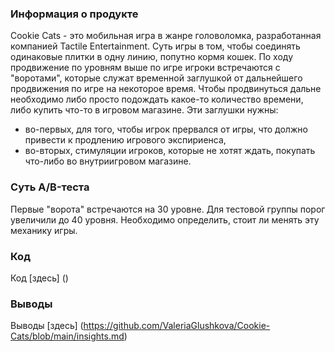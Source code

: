 ### Информация о продукте
Cookie Cats - это мобильная игра в жанре головоломка, разработанная компанией Tactile Entertainment. Суть игры в том, чтобы соединять одинаковые плитки в одну линию, попутно кормя кошек. По ходу продвижение по уровням выше по игре игроки встречаются с "воротами", которые служат временной заглушкой от дальнейшего продвижения по игре на некоторое время. Чтобы продвинуться дальне необходимо либо просто подождать какое-то количество времени, либо купить что-то в игровом магазине. Эти заглушки нужны:
- во-первых, для того, чтобы игрок прервался от игры, что должно привести к продлению игрового экспириенса,
- во-вторых, стимуляции игроков, которые не хотят ждать, покупать что-либо во внутриигровом магазине.

### Суть A/B-теста
Первые "ворота" встречаются на 30 уровне. Для тестовой группы порог увеличили до 40 уровня. 
Необходимо определить, cтоит ли менять эту механику игры.

### Код
Код [здесь] ()

### Выводы
Выводы [здесь] (https://github.com/ValeriaGlushkova/Cookie-Cats/blob/main/insights.md)
